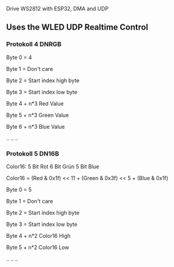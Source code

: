 
Drive WS2812 with ESP32, DMA and UDP


## Uses the WLED UDP Realtime Control 
### Protokoll 4 DNRGB
Byte 0 = 4

Byte 1 = Don't care

Byte 2 = Start index high byte

Byte 3 = Start index low byte

Byte 4 + n*3 	Red Value

Byte 5 + n*3 	Green Value

Byte 6 + n*3 	Blue Value

..
..
..

### Protokoll 5 DN16B
Color16:
5 Bit Rot 
6 Bit Grün
5 Bit Blue 

Color16 = (Red & 0x1f) << 11 + (Green & 0x3f) << 5 + (Blue & 0x1f)

Byte 0 = 5

Byte 1 = Don't care

Byte 2 = Start index high byte

Byte 3 = Start index low byte

Byte 4 + n*2 	Color16 High

Byte 5 + n*2 	Color16 Low

..
..
..